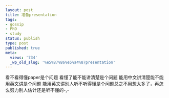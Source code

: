 ```yaml
---
layout: post
title: 准备presentation
tags:
- gossip
- PhD
- study
status: publish
type: post
published: true
meta:
  views: '734'
  _wp_old_slug: '%e5%87%86%e5%a4%87presentation'
---
```

看不看得懂paper是个问题
看懂了能不能讲清楚是个问题
能用中文讲清楚能不能用英文讲是个问题
能用英文讲别人听不听得懂是个问题总之不用想太多了，再怎么努力别人估计还是听不懂的-,-
